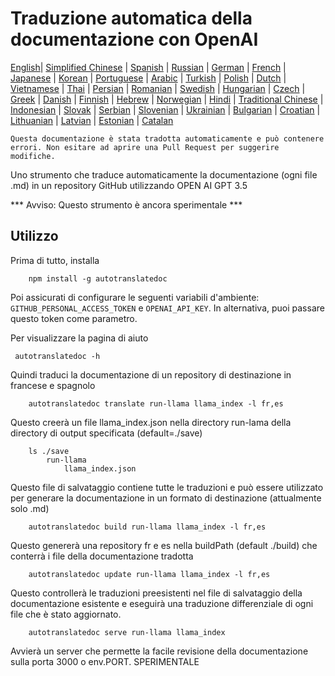 
# Traduzione automatica della documentazione con OpenAI

[English](./README.md)| [Simplified Chinese](./README_zh-Hans.md) | [Spanish](./README_es.md) | [Russian](./README_ru.md) | [German](./README_de.md) | [French](./README_fr.md) | [Japanese](./README_ja.md) | [Korean](./README_ko.md) | [Portuguese](./README_pt.md) | [Arabic](./README_ar.md) | [Turkish](./README_tr.md) | [Polish](./README_pl.md) | [Dutch](./README_nl.md) | [Vietnamese](./README_vi.md) | [Thai](./README_th.md) | [Persian](./README_fa.md) | [Romanian](./README_ro.md) | [Swedish](./README_sv.md) | [Hungarian](./README_hu.md) | [Czech](./README_cs.md) | [Greek](./README_el.md) | [Danish](./README_da.md) | [Finnish](./README_fi.md) | [Hebrew](./README_he.md) | [Norwegian](./README_no.md) | [Hindi](./README_hi.md) | [Traditional Chinese](./README_zh_tw.md) | [Indonesian](./README_in.md) | [Slovak](./README_sl.md) | [Serbian](./README_se.md) | [Slovenian](./README_sk.md) | [Ukrainian](./README_uk.md) | [Bulgarian](./README_bg.md) | [Croatian](./README_hr.md) | [Lithuanian](./README_lt.md) | [Latvian](./README_lv.md) | [Estonian](./README_et.md) | [Catalan](./README_cat.md) 

```Questa documentazione è stata tradotta automaticamente e può contenere errori. Non esitare ad aprire una Pull Request per suggerire modifiche.```


Uno strumento che traduce automaticamente la documentazione (ogni file .md) in un repository GitHub utilizzando OPEN AI GPT 3.5

*** Avviso: Questo strumento è ancora sperimentale ***


## Utilizzo

Prima di tutto, installa

```
    npm install -g autotranslatedoc
```

Poi assicurati di configurare le seguenti variabili d'ambiente: ```GITHUB_PERSONAL_ACCESS_TOKEN``` e ```OPENAI_API_KEY```. In alternativa, puoi passare questo token come parametro.

Per visualizzare la pagina di aiuto
```
 autotranslatedoc -h
```

Quindi traduci la documentazione di un repository di destinazione in francese e spagnolo
```
    autotranslatedoc translate run-llama llama_index -l fr,es
```

Questo creerà un file llama_index.json nella directory run-lama della directory di output specificata (default=./save)

```
    ls ./save
        run-llama
            llama_index.json 
```

Questo file di salvataggio contiene tutte le traduzioni e può essere utilizzato per generare la documentazione in un formato di destinazione (attualmente solo .md)


```
    autotranslatedoc build run-llama llama_index -l fr,es
```

Questo genererà una repository fr e es nella buildPath (default ./build) che conterrà i file della documentazione tradotta

```
    autotranslatedoc update run-llama llama_index -l fr,es
```

Questo controllerà le traduzioni preesistenti nel file di salvataggio della documentazione esistente e eseguirà una traduzione differenziale di ogni file che è stato aggiornato.

```
    autotranslatedoc serve run-llama llama_index
```

Avvierà un server che permette la facile revisione della documentazione sulla porta 3000 o env.PORT. SPERIMENTALE
